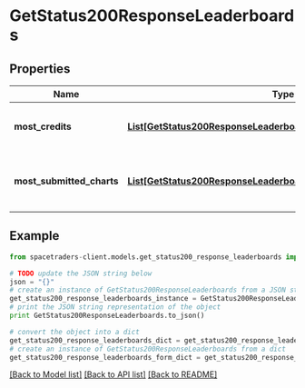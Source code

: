 # GetStatus200ResponseLeaderboards


## Properties

Name | Type | Description | Notes
------------ | ------------- | ------------- | -------------
**most_credits** | [**List[GetStatus200ResponseLeaderboardsMostCreditsInner]**](GetStatus200ResponseLeaderboardsMostCreditsInner.md) | Top agents with the most credits. | 
**most_submitted_charts** | [**List[GetStatus200ResponseLeaderboardsMostSubmittedChartsInner]**](GetStatus200ResponseLeaderboardsMostSubmittedChartsInner.md) | Top agents with the most charted submitted. | 

## Example

```python
from spacetraders-client.models.get_status200_response_leaderboards import GetStatus200ResponseLeaderboards

# TODO update the JSON string below
json = "{}"
# create an instance of GetStatus200ResponseLeaderboards from a JSON string
get_status200_response_leaderboards_instance = GetStatus200ResponseLeaderboards.from_json(json)
# print the JSON string representation of the object
print GetStatus200ResponseLeaderboards.to_json()

# convert the object into a dict
get_status200_response_leaderboards_dict = get_status200_response_leaderboards_instance.to_dict()
# create an instance of GetStatus200ResponseLeaderboards from a dict
get_status200_response_leaderboards_form_dict = get_status200_response_leaderboards.from_dict(get_status200_response_leaderboards_dict)
```
[[Back to Model list]](../README.md#documentation-for-models) [[Back to API list]](../README.md#documentation-for-api-endpoints) [[Back to README]](../README.md)


